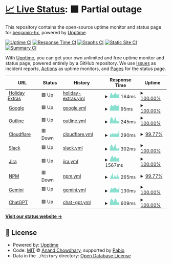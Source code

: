 # [📈 Live Status](https://benjamin-hx.github.io/statuspage): <!--live status--> **🟧 Partial outage**

This repository contains the open-source uptime monitor and status page for [benjamin-hx](https://benjamin-hx.github.io/statuspage), powered by [Upptime](https://github.com/upptime/upptime).

[![Uptime CI](https://github.com/benjamin-hx/statuspage/workflows/Uptime%20CI/badge.svg)](https://github.com/benjamin-hx/statuspage/actions?query=workflow%3A%22Uptime+CI%22)
[![Response Time CI](https://github.com/benjamin-hx/statuspage/workflows/Response%20Time%20CI/badge.svg)](https://github.com/benjamin-hx/statuspage/actions?query=workflow%3A%22Response+Time+CI%22)
[![Graphs CI](https://github.com/benjamin-hx/statuspage/workflows/Graphs%20CI/badge.svg)](https://github.com/benjamin-hx/statuspage/actions?query=workflow%3A%22Graphs+CI%22)
[![Static Site CI](https://github.com/benjamin-hx/statuspage/workflows/Static%20Site%20CI/badge.svg)](https://github.com/benjamin-hx/statuspage/actions?query=workflow%3A%22Static+Site+CI%22)
[![Summary CI](https://github.com/benjamin-hx/statuspage/workflows/Summary%20CI/badge.svg)](https://github.com/benjamin-hx/statuspage/actions?query=workflow%3A%22Summary+CI%22)

With [Upptime](https://upptime.js.org), you can get your own unlimited and free uptime monitor and status page, powered entirely by a GitHub repository. We use [Issues](https://github.com/benjamin-hx/statuspage/issues) as incident reports, [Actions](https://github.com/benjamin-hx/statuspage/actions) as uptime monitors, and [Pages](https://benjamin-hx.github.io/statuspage) for the status page.

<!--start: status pages-->
<!-- This summary is generated by Upptime (https://github.com/upptime/upptime) -->
<!-- Do not edit this manually, your changes will be overwritten -->
<!-- prettier-ignore -->
| URL | Status | History | Response Time | Uptime |
| --- | ------ | ------- | ------------- | ------ |
| <img alt="" src="https://icons.duckduckgo.com/ip3/www.holidayextras.com.ico" height="13"> [Holiday Extras](https://www.holidayextras.com) | 🟩 Up | [holiday-extras.yml](https://github.com/benjamin-hx/statuspage/commits/HEAD/history/holiday-extras.yml) | <details><summary><img alt="Response time graph" src="./graphs/holiday-extras/response-time-week.png" height="20"> 164ms</summary><br><a href="https://benjamin-hx.github.io/statuspage/history/holiday-extras"><img alt="Response time 178" src="https://img.shields.io/endpoint?url=https%3A%2F%2Fraw.githubusercontent.com%2Fbenjamin-hx%2Fstatuspage%2FHEAD%2Fapi%2Fholiday-extras%2Fresponse-time.json"></a><br><a href="https://benjamin-hx.github.io/statuspage/history/holiday-extras"><img alt="24-hour response time 189" src="https://img.shields.io/endpoint?url=https%3A%2F%2Fraw.githubusercontent.com%2Fbenjamin-hx%2Fstatuspage%2FHEAD%2Fapi%2Fholiday-extras%2Fresponse-time-day.json"></a><br><a href="https://benjamin-hx.github.io/statuspage/history/holiday-extras"><img alt="7-day response time 164" src="https://img.shields.io/endpoint?url=https%3A%2F%2Fraw.githubusercontent.com%2Fbenjamin-hx%2Fstatuspage%2FHEAD%2Fapi%2Fholiday-extras%2Fresponse-time-week.json"></a><br><a href="https://benjamin-hx.github.io/statuspage/history/holiday-extras"><img alt="30-day response time 178" src="https://img.shields.io/endpoint?url=https%3A%2F%2Fraw.githubusercontent.com%2Fbenjamin-hx%2Fstatuspage%2FHEAD%2Fapi%2Fholiday-extras%2Fresponse-time-month.json"></a><br><a href="https://benjamin-hx.github.io/statuspage/history/holiday-extras"><img alt="1-year response time 178" src="https://img.shields.io/endpoint?url=https%3A%2F%2Fraw.githubusercontent.com%2Fbenjamin-hx%2Fstatuspage%2FHEAD%2Fapi%2Fholiday-extras%2Fresponse-time-year.json"></a></details> | <details><summary><a href="https://benjamin-hx.github.io/statuspage/history/holiday-extras">100.00%</a></summary><a href="https://benjamin-hx.github.io/statuspage/history/holiday-extras"><img alt="All-time uptime 100.00%" src="https://img.shields.io/endpoint?url=https%3A%2F%2Fraw.githubusercontent.com%2Fbenjamin-hx%2Fstatuspage%2FHEAD%2Fapi%2Fholiday-extras%2Fuptime.json"></a><br><a href="https://benjamin-hx.github.io/statuspage/history/holiday-extras"><img alt="24-hour uptime 100.00%" src="https://img.shields.io/endpoint?url=https%3A%2F%2Fraw.githubusercontent.com%2Fbenjamin-hx%2Fstatuspage%2FHEAD%2Fapi%2Fholiday-extras%2Fuptime-day.json"></a><br><a href="https://benjamin-hx.github.io/statuspage/history/holiday-extras"><img alt="7-day uptime 100.00%" src="https://img.shields.io/endpoint?url=https%3A%2F%2Fraw.githubusercontent.com%2Fbenjamin-hx%2Fstatuspage%2FHEAD%2Fapi%2Fholiday-extras%2Fuptime-week.json"></a><br><a href="https://benjamin-hx.github.io/statuspage/history/holiday-extras"><img alt="30-day uptime 100.00%" src="https://img.shields.io/endpoint?url=https%3A%2F%2Fraw.githubusercontent.com%2Fbenjamin-hx%2Fstatuspage%2FHEAD%2Fapi%2Fholiday-extras%2Fuptime-month.json"></a><br><a href="https://benjamin-hx.github.io/statuspage/history/holiday-extras"><img alt="1-year uptime 100.00%" src="https://img.shields.io/endpoint?url=https%3A%2F%2Fraw.githubusercontent.com%2Fbenjamin-hx%2Fstatuspage%2FHEAD%2Fapi%2Fholiday-extras%2Fuptime-year.json"></a></details>
| <img alt="" src="https://icons.duckduckgo.com/ip3/www.google.com.ico" height="13"> [Google](https://www.google.com) | 🟩 Up | [google.yml](https://github.com/benjamin-hx/statuspage/commits/HEAD/history/google.yml) | <details><summary><img alt="Response time graph" src="./graphs/google/response-time-week.png" height="20"> 95ms</summary><br><a href="https://benjamin-hx.github.io/statuspage/history/google"><img alt="Response time 104" src="https://img.shields.io/endpoint?url=https%3A%2F%2Fraw.githubusercontent.com%2Fbenjamin-hx%2Fstatuspage%2FHEAD%2Fapi%2Fgoogle%2Fresponse-time.json"></a><br><a href="https://benjamin-hx.github.io/statuspage/history/google"><img alt="24-hour response time 99" src="https://img.shields.io/endpoint?url=https%3A%2F%2Fraw.githubusercontent.com%2Fbenjamin-hx%2Fstatuspage%2FHEAD%2Fapi%2Fgoogle%2Fresponse-time-day.json"></a><br><a href="https://benjamin-hx.github.io/statuspage/history/google"><img alt="7-day response time 95" src="https://img.shields.io/endpoint?url=https%3A%2F%2Fraw.githubusercontent.com%2Fbenjamin-hx%2Fstatuspage%2FHEAD%2Fapi%2Fgoogle%2Fresponse-time-week.json"></a><br><a href="https://benjamin-hx.github.io/statuspage/history/google"><img alt="30-day response time 104" src="https://img.shields.io/endpoint?url=https%3A%2F%2Fraw.githubusercontent.com%2Fbenjamin-hx%2Fstatuspage%2FHEAD%2Fapi%2Fgoogle%2Fresponse-time-month.json"></a><br><a href="https://benjamin-hx.github.io/statuspage/history/google"><img alt="1-year response time 104" src="https://img.shields.io/endpoint?url=https%3A%2F%2Fraw.githubusercontent.com%2Fbenjamin-hx%2Fstatuspage%2FHEAD%2Fapi%2Fgoogle%2Fresponse-time-year.json"></a></details> | <details><summary><a href="https://benjamin-hx.github.io/statuspage/history/google">100.00%</a></summary><a href="https://benjamin-hx.github.io/statuspage/history/google"><img alt="All-time uptime 100.00%" src="https://img.shields.io/endpoint?url=https%3A%2F%2Fraw.githubusercontent.com%2Fbenjamin-hx%2Fstatuspage%2FHEAD%2Fapi%2Fgoogle%2Fuptime.json"></a><br><a href="https://benjamin-hx.github.io/statuspage/history/google"><img alt="24-hour uptime 100.00%" src="https://img.shields.io/endpoint?url=https%3A%2F%2Fraw.githubusercontent.com%2Fbenjamin-hx%2Fstatuspage%2FHEAD%2Fapi%2Fgoogle%2Fuptime-day.json"></a><br><a href="https://benjamin-hx.github.io/statuspage/history/google"><img alt="7-day uptime 100.00%" src="https://img.shields.io/endpoint?url=https%3A%2F%2Fraw.githubusercontent.com%2Fbenjamin-hx%2Fstatuspage%2FHEAD%2Fapi%2Fgoogle%2Fuptime-week.json"></a><br><a href="https://benjamin-hx.github.io/statuspage/history/google"><img alt="30-day uptime 100.00%" src="https://img.shields.io/endpoint?url=https%3A%2F%2Fraw.githubusercontent.com%2Fbenjamin-hx%2Fstatuspage%2FHEAD%2Fapi%2Fgoogle%2Fuptime-month.json"></a><br><a href="https://benjamin-hx.github.io/statuspage/history/google"><img alt="1-year uptime 100.00%" src="https://img.shields.io/endpoint?url=https%3A%2F%2Fraw.githubusercontent.com%2Fbenjamin-hx%2Fstatuspage%2FHEAD%2Fapi%2Fgoogle%2Fuptime-year.json"></a></details>
| <img alt="" src="https://icons.duckduckgo.com/ip3/holidayextras.getoutline.com.ico" height="13"> [Outline](https://holidayextras.getoutline.com) | 🟩 Up | [outline.yml](https://github.com/benjamin-hx/statuspage/commits/HEAD/history/outline.yml) | <details><summary><img alt="Response time graph" src="./graphs/outline/response-time-week.png" height="20"> 245ms</summary><br><a href="https://benjamin-hx.github.io/statuspage/history/outline"><img alt="Response time 272" src="https://img.shields.io/endpoint?url=https%3A%2F%2Fraw.githubusercontent.com%2Fbenjamin-hx%2Fstatuspage%2FHEAD%2Fapi%2Foutline%2Fresponse-time.json"></a><br><a href="https://benjamin-hx.github.io/statuspage/history/outline"><img alt="24-hour response time 198" src="https://img.shields.io/endpoint?url=https%3A%2F%2Fraw.githubusercontent.com%2Fbenjamin-hx%2Fstatuspage%2FHEAD%2Fapi%2Foutline%2Fresponse-time-day.json"></a><br><a href="https://benjamin-hx.github.io/statuspage/history/outline"><img alt="7-day response time 245" src="https://img.shields.io/endpoint?url=https%3A%2F%2Fraw.githubusercontent.com%2Fbenjamin-hx%2Fstatuspage%2FHEAD%2Fapi%2Foutline%2Fresponse-time-week.json"></a><br><a href="https://benjamin-hx.github.io/statuspage/history/outline"><img alt="30-day response time 272" src="https://img.shields.io/endpoint?url=https%3A%2F%2Fraw.githubusercontent.com%2Fbenjamin-hx%2Fstatuspage%2FHEAD%2Fapi%2Foutline%2Fresponse-time-month.json"></a><br><a href="https://benjamin-hx.github.io/statuspage/history/outline"><img alt="1-year response time 272" src="https://img.shields.io/endpoint?url=https%3A%2F%2Fraw.githubusercontent.com%2Fbenjamin-hx%2Fstatuspage%2FHEAD%2Fapi%2Foutline%2Fresponse-time-year.json"></a></details> | <details><summary><a href="https://benjamin-hx.github.io/statuspage/history/outline">100.00%</a></summary><a href="https://benjamin-hx.github.io/statuspage/history/outline"><img alt="All-time uptime 100.00%" src="https://img.shields.io/endpoint?url=https%3A%2F%2Fraw.githubusercontent.com%2Fbenjamin-hx%2Fstatuspage%2FHEAD%2Fapi%2Foutline%2Fuptime.json"></a><br><a href="https://benjamin-hx.github.io/statuspage/history/outline"><img alt="24-hour uptime 100.00%" src="https://img.shields.io/endpoint?url=https%3A%2F%2Fraw.githubusercontent.com%2Fbenjamin-hx%2Fstatuspage%2FHEAD%2Fapi%2Foutline%2Fuptime-day.json"></a><br><a href="https://benjamin-hx.github.io/statuspage/history/outline"><img alt="7-day uptime 100.00%" src="https://img.shields.io/endpoint?url=https%3A%2F%2Fraw.githubusercontent.com%2Fbenjamin-hx%2Fstatuspage%2FHEAD%2Fapi%2Foutline%2Fuptime-week.json"></a><br><a href="https://benjamin-hx.github.io/statuspage/history/outline"><img alt="30-day uptime 100.00%" src="https://img.shields.io/endpoint?url=https%3A%2F%2Fraw.githubusercontent.com%2Fbenjamin-hx%2Fstatuspage%2FHEAD%2Fapi%2Foutline%2Fuptime-month.json"></a><br><a href="https://benjamin-hx.github.io/statuspage/history/outline"><img alt="1-year uptime 100.00%" src="https://img.shields.io/endpoint?url=https%3A%2F%2Fraw.githubusercontent.com%2Fbenjamin-hx%2Fstatuspage%2FHEAD%2Fapi%2Foutline%2Fuptime-year.json"></a></details>
| <img alt="" src="https://icons.duckduckgo.com/ip3/www.cloudflarestatus.com.ico" height="13"> [Cloudflare](https://www.cloudflarestatus.com) | 🟥 Down | [cloudflare.yml](https://github.com/benjamin-hx/statuspage/commits/HEAD/history/cloudflare.yml) | <details><summary><img alt="Response time graph" src="./graphs/cloudflare/response-time-week.png" height="20"> 290ms</summary><br><a href="https://benjamin-hx.github.io/statuspage/history/cloudflare"><img alt="Response time 305" src="https://img.shields.io/endpoint?url=https%3A%2F%2Fraw.githubusercontent.com%2Fbenjamin-hx%2Fstatuspage%2FHEAD%2Fapi%2Fcloudflare%2Fresponse-time.json"></a><br><a href="https://benjamin-hx.github.io/statuspage/history/cloudflare"><img alt="24-hour response time 274" src="https://img.shields.io/endpoint?url=https%3A%2F%2Fraw.githubusercontent.com%2Fbenjamin-hx%2Fstatuspage%2FHEAD%2Fapi%2Fcloudflare%2Fresponse-time-day.json"></a><br><a href="https://benjamin-hx.github.io/statuspage/history/cloudflare"><img alt="7-day response time 290" src="https://img.shields.io/endpoint?url=https%3A%2F%2Fraw.githubusercontent.com%2Fbenjamin-hx%2Fstatuspage%2FHEAD%2Fapi%2Fcloudflare%2Fresponse-time-week.json"></a><br><a href="https://benjamin-hx.github.io/statuspage/history/cloudflare"><img alt="30-day response time 305" src="https://img.shields.io/endpoint?url=https%3A%2F%2Fraw.githubusercontent.com%2Fbenjamin-hx%2Fstatuspage%2FHEAD%2Fapi%2Fcloudflare%2Fresponse-time-month.json"></a><br><a href="https://benjamin-hx.github.io/statuspage/history/cloudflare"><img alt="1-year response time 305" src="https://img.shields.io/endpoint?url=https%3A%2F%2Fraw.githubusercontent.com%2Fbenjamin-hx%2Fstatuspage%2FHEAD%2Fapi%2Fcloudflare%2Fresponse-time-year.json"></a></details> | <details><summary><a href="https://benjamin-hx.github.io/statuspage/history/cloudflare">99.77%</a></summary><a href="https://benjamin-hx.github.io/statuspage/history/cloudflare"><img alt="All-time uptime 98.79%" src="https://img.shields.io/endpoint?url=https%3A%2F%2Fraw.githubusercontent.com%2Fbenjamin-hx%2Fstatuspage%2FHEAD%2Fapi%2Fcloudflare%2Fuptime.json"></a><br><a href="https://benjamin-hx.github.io/statuspage/history/cloudflare"><img alt="24-hour uptime 99.99%" src="https://img.shields.io/endpoint?url=https%3A%2F%2Fraw.githubusercontent.com%2Fbenjamin-hx%2Fstatuspage%2FHEAD%2Fapi%2Fcloudflare%2Fuptime-day.json"></a><br><a href="https://benjamin-hx.github.io/statuspage/history/cloudflare"><img alt="7-day uptime 99.77%" src="https://img.shields.io/endpoint?url=https%3A%2F%2Fraw.githubusercontent.com%2Fbenjamin-hx%2Fstatuspage%2FHEAD%2Fapi%2Fcloudflare%2Fuptime-week.json"></a><br><a href="https://benjamin-hx.github.io/statuspage/history/cloudflare"><img alt="30-day uptime 98.79%" src="https://img.shields.io/endpoint?url=https%3A%2F%2Fraw.githubusercontent.com%2Fbenjamin-hx%2Fstatuspage%2FHEAD%2Fapi%2Fcloudflare%2Fuptime-month.json"></a><br><a href="https://benjamin-hx.github.io/statuspage/history/cloudflare"><img alt="1-year uptime 98.79%" src="https://img.shields.io/endpoint?url=https%3A%2F%2Fraw.githubusercontent.com%2Fbenjamin-hx%2Fstatuspage%2FHEAD%2Fapi%2Fcloudflare%2Fuptime-year.json"></a></details>
| <img alt="" src="https://icons.duckduckgo.com/ip3/slack.com.ico" height="13"> [Slack](https://slack.com) | 🟩 Up | [slack.yml](https://github.com/benjamin-hx/statuspage/commits/HEAD/history/slack.yml) | <details><summary><img alt="Response time graph" src="./graphs/slack/response-time-week.png" height="20"> 302ms</summary><br><a href="https://benjamin-hx.github.io/statuspage/history/slack"><img alt="Response time 308" src="https://img.shields.io/endpoint?url=https%3A%2F%2Fraw.githubusercontent.com%2Fbenjamin-hx%2Fstatuspage%2FHEAD%2Fapi%2Fslack%2Fresponse-time.json"></a><br><a href="https://benjamin-hx.github.io/statuspage/history/slack"><img alt="24-hour response time 281" src="https://img.shields.io/endpoint?url=https%3A%2F%2Fraw.githubusercontent.com%2Fbenjamin-hx%2Fstatuspage%2FHEAD%2Fapi%2Fslack%2Fresponse-time-day.json"></a><br><a href="https://benjamin-hx.github.io/statuspage/history/slack"><img alt="7-day response time 302" src="https://img.shields.io/endpoint?url=https%3A%2F%2Fraw.githubusercontent.com%2Fbenjamin-hx%2Fstatuspage%2FHEAD%2Fapi%2Fslack%2Fresponse-time-week.json"></a><br><a href="https://benjamin-hx.github.io/statuspage/history/slack"><img alt="30-day response time 308" src="https://img.shields.io/endpoint?url=https%3A%2F%2Fraw.githubusercontent.com%2Fbenjamin-hx%2Fstatuspage%2FHEAD%2Fapi%2Fslack%2Fresponse-time-month.json"></a><br><a href="https://benjamin-hx.github.io/statuspage/history/slack"><img alt="1-year response time 308" src="https://img.shields.io/endpoint?url=https%3A%2F%2Fraw.githubusercontent.com%2Fbenjamin-hx%2Fstatuspage%2FHEAD%2Fapi%2Fslack%2Fresponse-time-year.json"></a></details> | <details><summary><a href="https://benjamin-hx.github.io/statuspage/history/slack">100.00%</a></summary><a href="https://benjamin-hx.github.io/statuspage/history/slack"><img alt="All-time uptime 100.00%" src="https://img.shields.io/endpoint?url=https%3A%2F%2Fraw.githubusercontent.com%2Fbenjamin-hx%2Fstatuspage%2FHEAD%2Fapi%2Fslack%2Fuptime.json"></a><br><a href="https://benjamin-hx.github.io/statuspage/history/slack"><img alt="24-hour uptime 100.00%" src="https://img.shields.io/endpoint?url=https%3A%2F%2Fraw.githubusercontent.com%2Fbenjamin-hx%2Fstatuspage%2FHEAD%2Fapi%2Fslack%2Fuptime-day.json"></a><br><a href="https://benjamin-hx.github.io/statuspage/history/slack"><img alt="7-day uptime 100.00%" src="https://img.shields.io/endpoint?url=https%3A%2F%2Fraw.githubusercontent.com%2Fbenjamin-hx%2Fstatuspage%2FHEAD%2Fapi%2Fslack%2Fuptime-week.json"></a><br><a href="https://benjamin-hx.github.io/statuspage/history/slack"><img alt="30-day uptime 100.00%" src="https://img.shields.io/endpoint?url=https%3A%2F%2Fraw.githubusercontent.com%2Fbenjamin-hx%2Fstatuspage%2FHEAD%2Fapi%2Fslack%2Fuptime-month.json"></a><br><a href="https://benjamin-hx.github.io/statuspage/history/slack"><img alt="1-year uptime 100.00%" src="https://img.shields.io/endpoint?url=https%3A%2F%2Fraw.githubusercontent.com%2Fbenjamin-hx%2Fstatuspage%2FHEAD%2Fapi%2Fslack%2Fuptime-year.json"></a></details>
| <img alt="" src="https://icons.duckduckgo.com/ip3/holidayextras.jira.com.ico" height="13"> [Jira](https://holidayextras.jira.com) | 🟩 Up | [jira.yml](https://github.com/benjamin-hx/statuspage/commits/HEAD/history/jira.yml) | <details><summary><img alt="Response time graph" src="./graphs/jira/response-time-week.png" height="20"> 1567ms</summary><br><a href="https://benjamin-hx.github.io/statuspage/history/jira"><img alt="Response time 1509" src="https://img.shields.io/endpoint?url=https%3A%2F%2Fraw.githubusercontent.com%2Fbenjamin-hx%2Fstatuspage%2FHEAD%2Fapi%2Fjira%2Fresponse-time.json"></a><br><a href="https://benjamin-hx.github.io/statuspage/history/jira"><img alt="24-hour response time 1565" src="https://img.shields.io/endpoint?url=https%3A%2F%2Fraw.githubusercontent.com%2Fbenjamin-hx%2Fstatuspage%2FHEAD%2Fapi%2Fjira%2Fresponse-time-day.json"></a><br><a href="https://benjamin-hx.github.io/statuspage/history/jira"><img alt="7-day response time 1567" src="https://img.shields.io/endpoint?url=https%3A%2F%2Fraw.githubusercontent.com%2Fbenjamin-hx%2Fstatuspage%2FHEAD%2Fapi%2Fjira%2Fresponse-time-week.json"></a><br><a href="https://benjamin-hx.github.io/statuspage/history/jira"><img alt="30-day response time 1509" src="https://img.shields.io/endpoint?url=https%3A%2F%2Fraw.githubusercontent.com%2Fbenjamin-hx%2Fstatuspage%2FHEAD%2Fapi%2Fjira%2Fresponse-time-month.json"></a><br><a href="https://benjamin-hx.github.io/statuspage/history/jira"><img alt="1-year response time 1509" src="https://img.shields.io/endpoint?url=https%3A%2F%2Fraw.githubusercontent.com%2Fbenjamin-hx%2Fstatuspage%2FHEAD%2Fapi%2Fjira%2Fresponse-time-year.json"></a></details> | <details><summary><a href="https://benjamin-hx.github.io/statuspage/history/jira">100.00%</a></summary><a href="https://benjamin-hx.github.io/statuspage/history/jira"><img alt="All-time uptime 100.00%" src="https://img.shields.io/endpoint?url=https%3A%2F%2Fraw.githubusercontent.com%2Fbenjamin-hx%2Fstatuspage%2FHEAD%2Fapi%2Fjira%2Fuptime.json"></a><br><a href="https://benjamin-hx.github.io/statuspage/history/jira"><img alt="24-hour uptime 100.00%" src="https://img.shields.io/endpoint?url=https%3A%2F%2Fraw.githubusercontent.com%2Fbenjamin-hx%2Fstatuspage%2FHEAD%2Fapi%2Fjira%2Fuptime-day.json"></a><br><a href="https://benjamin-hx.github.io/statuspage/history/jira"><img alt="7-day uptime 100.00%" src="https://img.shields.io/endpoint?url=https%3A%2F%2Fraw.githubusercontent.com%2Fbenjamin-hx%2Fstatuspage%2FHEAD%2Fapi%2Fjira%2Fuptime-week.json"></a><br><a href="https://benjamin-hx.github.io/statuspage/history/jira"><img alt="30-day uptime 100.00%" src="https://img.shields.io/endpoint?url=https%3A%2F%2Fraw.githubusercontent.com%2Fbenjamin-hx%2Fstatuspage%2FHEAD%2Fapi%2Fjira%2Fuptime-month.json"></a><br><a href="https://benjamin-hx.github.io/statuspage/history/jira"><img alt="1-year uptime 100.00%" src="https://img.shields.io/endpoint?url=https%3A%2F%2Fraw.githubusercontent.com%2Fbenjamin-hx%2Fstatuspage%2FHEAD%2Fapi%2Fjira%2Fuptime-year.json"></a></details>
| <img alt="" src="https://icons.duckduckgo.com/ip3/status.npmjs.org.ico" height="13"> [NPM](https://status.npmjs.org) | 🟥 Down | [npm.yml](https://github.com/benjamin-hx/statuspage/commits/HEAD/history/npm.yml) | <details><summary><img alt="Response time graph" src="./graphs/npm/response-time-week.png" height="20"> 265ms</summary><br><a href="https://benjamin-hx.github.io/statuspage/history/npm"><img alt="Response time 252" src="https://img.shields.io/endpoint?url=https%3A%2F%2Fraw.githubusercontent.com%2Fbenjamin-hx%2Fstatuspage%2FHEAD%2Fapi%2Fnpm%2Fresponse-time.json"></a><br><a href="https://benjamin-hx.github.io/statuspage/history/npm"><img alt="24-hour response time 173" src="https://img.shields.io/endpoint?url=https%3A%2F%2Fraw.githubusercontent.com%2Fbenjamin-hx%2Fstatuspage%2FHEAD%2Fapi%2Fnpm%2Fresponse-time-day.json"></a><br><a href="https://benjamin-hx.github.io/statuspage/history/npm"><img alt="7-day response time 265" src="https://img.shields.io/endpoint?url=https%3A%2F%2Fraw.githubusercontent.com%2Fbenjamin-hx%2Fstatuspage%2FHEAD%2Fapi%2Fnpm%2Fresponse-time-week.json"></a><br><a href="https://benjamin-hx.github.io/statuspage/history/npm"><img alt="30-day response time 252" src="https://img.shields.io/endpoint?url=https%3A%2F%2Fraw.githubusercontent.com%2Fbenjamin-hx%2Fstatuspage%2FHEAD%2Fapi%2Fnpm%2Fresponse-time-month.json"></a><br><a href="https://benjamin-hx.github.io/statuspage/history/npm"><img alt="1-year response time 252" src="https://img.shields.io/endpoint?url=https%3A%2F%2Fraw.githubusercontent.com%2Fbenjamin-hx%2Fstatuspage%2FHEAD%2Fapi%2Fnpm%2Fresponse-time-year.json"></a></details> | <details><summary><a href="https://benjamin-hx.github.io/statuspage/history/npm">99.77%</a></summary><a href="https://benjamin-hx.github.io/statuspage/history/npm"><img alt="All-time uptime 98.77%" src="https://img.shields.io/endpoint?url=https%3A%2F%2Fraw.githubusercontent.com%2Fbenjamin-hx%2Fstatuspage%2FHEAD%2Fapi%2Fnpm%2Fuptime.json"></a><br><a href="https://benjamin-hx.github.io/statuspage/history/npm"><img alt="24-hour uptime 99.99%" src="https://img.shields.io/endpoint?url=https%3A%2F%2Fraw.githubusercontent.com%2Fbenjamin-hx%2Fstatuspage%2FHEAD%2Fapi%2Fnpm%2Fuptime-day.json"></a><br><a href="https://benjamin-hx.github.io/statuspage/history/npm"><img alt="7-day uptime 99.77%" src="https://img.shields.io/endpoint?url=https%3A%2F%2Fraw.githubusercontent.com%2Fbenjamin-hx%2Fstatuspage%2FHEAD%2Fapi%2Fnpm%2Fuptime-week.json"></a><br><a href="https://benjamin-hx.github.io/statuspage/history/npm"><img alt="30-day uptime 98.77%" src="https://img.shields.io/endpoint?url=https%3A%2F%2Fraw.githubusercontent.com%2Fbenjamin-hx%2Fstatuspage%2FHEAD%2Fapi%2Fnpm%2Fuptime-month.json"></a><br><a href="https://benjamin-hx.github.io/statuspage/history/npm"><img alt="1-year uptime 98.77%" src="https://img.shields.io/endpoint?url=https%3A%2F%2Fraw.githubusercontent.com%2Fbenjamin-hx%2Fstatuspage%2FHEAD%2Fapi%2Fnpm%2Fuptime-year.json"></a></details>
| <img alt="" src="https://icons.duckduckgo.com/ip3/gemini.google.com.ico" height="13"> [Gemini](https://gemini.google.com) | 🟩 Up | [gemini.yml](https://github.com/benjamin-hx/statuspage/commits/HEAD/history/gemini.yml) | <details><summary><img alt="Response time graph" src="./graphs/gemini/response-time-week.png" height="20"> 130ms</summary><br><a href="https://benjamin-hx.github.io/statuspage/history/gemini"><img alt="Response time 144" src="https://img.shields.io/endpoint?url=https%3A%2F%2Fraw.githubusercontent.com%2Fbenjamin-hx%2Fstatuspage%2FHEAD%2Fapi%2Fgemini%2Fresponse-time.json"></a><br><a href="https://benjamin-hx.github.io/statuspage/history/gemini"><img alt="24-hour response time 183" src="https://img.shields.io/endpoint?url=https%3A%2F%2Fraw.githubusercontent.com%2Fbenjamin-hx%2Fstatuspage%2FHEAD%2Fapi%2Fgemini%2Fresponse-time-day.json"></a><br><a href="https://benjamin-hx.github.io/statuspage/history/gemini"><img alt="7-day response time 130" src="https://img.shields.io/endpoint?url=https%3A%2F%2Fraw.githubusercontent.com%2Fbenjamin-hx%2Fstatuspage%2FHEAD%2Fapi%2Fgemini%2Fresponse-time-week.json"></a><br><a href="https://benjamin-hx.github.io/statuspage/history/gemini"><img alt="30-day response time 144" src="https://img.shields.io/endpoint?url=https%3A%2F%2Fraw.githubusercontent.com%2Fbenjamin-hx%2Fstatuspage%2FHEAD%2Fapi%2Fgemini%2Fresponse-time-month.json"></a><br><a href="https://benjamin-hx.github.io/statuspage/history/gemini"><img alt="1-year response time 144" src="https://img.shields.io/endpoint?url=https%3A%2F%2Fraw.githubusercontent.com%2Fbenjamin-hx%2Fstatuspage%2FHEAD%2Fapi%2Fgemini%2Fresponse-time-year.json"></a></details> | <details><summary><a href="https://benjamin-hx.github.io/statuspage/history/gemini">100.00%</a></summary><a href="https://benjamin-hx.github.io/statuspage/history/gemini"><img alt="All-time uptime 100.00%" src="https://img.shields.io/endpoint?url=https%3A%2F%2Fraw.githubusercontent.com%2Fbenjamin-hx%2Fstatuspage%2FHEAD%2Fapi%2Fgemini%2Fuptime.json"></a><br><a href="https://benjamin-hx.github.io/statuspage/history/gemini"><img alt="24-hour uptime 100.00%" src="https://img.shields.io/endpoint?url=https%3A%2F%2Fraw.githubusercontent.com%2Fbenjamin-hx%2Fstatuspage%2FHEAD%2Fapi%2Fgemini%2Fuptime-day.json"></a><br><a href="https://benjamin-hx.github.io/statuspage/history/gemini"><img alt="7-day uptime 100.00%" src="https://img.shields.io/endpoint?url=https%3A%2F%2Fraw.githubusercontent.com%2Fbenjamin-hx%2Fstatuspage%2FHEAD%2Fapi%2Fgemini%2Fuptime-week.json"></a><br><a href="https://benjamin-hx.github.io/statuspage/history/gemini"><img alt="30-day uptime 100.00%" src="https://img.shields.io/endpoint?url=https%3A%2F%2Fraw.githubusercontent.com%2Fbenjamin-hx%2Fstatuspage%2FHEAD%2Fapi%2Fgemini%2Fuptime-month.json"></a><br><a href="https://benjamin-hx.github.io/statuspage/history/gemini"><img alt="1-year uptime 100.00%" src="https://img.shields.io/endpoint?url=https%3A%2F%2Fraw.githubusercontent.com%2Fbenjamin-hx%2Fstatuspage%2FHEAD%2Fapi%2Fgemini%2Fuptime-year.json"></a></details>
| <img alt="" src="https://icons.duckduckgo.com/ip3/status.openai.com.ico" height="13"> [ChatGPT](https://status.openai.com) | 🟩 Up | [chat-gpt.yml](https://github.com/benjamin-hx/statuspage/commits/HEAD/history/chat-gpt.yml) | <details><summary><img alt="Response time graph" src="./graphs/chat-gpt/response-time-week.png" height="20"> 609ms</summary><br><a href="https://benjamin-hx.github.io/statuspage/history/chat-gpt"><img alt="Response time 517" src="https://img.shields.io/endpoint?url=https%3A%2F%2Fraw.githubusercontent.com%2Fbenjamin-hx%2Fstatuspage%2FHEAD%2Fapi%2Fchat-gpt%2Fresponse-time.json"></a><br><a href="https://benjamin-hx.github.io/statuspage/history/chat-gpt"><img alt="24-hour response time 490" src="https://img.shields.io/endpoint?url=https%3A%2F%2Fraw.githubusercontent.com%2Fbenjamin-hx%2Fstatuspage%2FHEAD%2Fapi%2Fchat-gpt%2Fresponse-time-day.json"></a><br><a href="https://benjamin-hx.github.io/statuspage/history/chat-gpt"><img alt="7-day response time 609" src="https://img.shields.io/endpoint?url=https%3A%2F%2Fraw.githubusercontent.com%2Fbenjamin-hx%2Fstatuspage%2FHEAD%2Fapi%2Fchat-gpt%2Fresponse-time-week.json"></a><br><a href="https://benjamin-hx.github.io/statuspage/history/chat-gpt"><img alt="30-day response time 517" src="https://img.shields.io/endpoint?url=https%3A%2F%2Fraw.githubusercontent.com%2Fbenjamin-hx%2Fstatuspage%2FHEAD%2Fapi%2Fchat-gpt%2Fresponse-time-month.json"></a><br><a href="https://benjamin-hx.github.io/statuspage/history/chat-gpt"><img alt="1-year response time 517" src="https://img.shields.io/endpoint?url=https%3A%2F%2Fraw.githubusercontent.com%2Fbenjamin-hx%2Fstatuspage%2FHEAD%2Fapi%2Fchat-gpt%2Fresponse-time-year.json"></a></details> | <details><summary><a href="https://benjamin-hx.github.io/statuspage/history/chat-gpt">100.00%</a></summary><a href="https://benjamin-hx.github.io/statuspage/history/chat-gpt"><img alt="All-time uptime 95.98%" src="https://img.shields.io/endpoint?url=https%3A%2F%2Fraw.githubusercontent.com%2Fbenjamin-hx%2Fstatuspage%2FHEAD%2Fapi%2Fchat-gpt%2Fuptime.json"></a><br><a href="https://benjamin-hx.github.io/statuspage/history/chat-gpt"><img alt="24-hour uptime 100.00%" src="https://img.shields.io/endpoint?url=https%3A%2F%2Fraw.githubusercontent.com%2Fbenjamin-hx%2Fstatuspage%2FHEAD%2Fapi%2Fchat-gpt%2Fuptime-day.json"></a><br><a href="https://benjamin-hx.github.io/statuspage/history/chat-gpt"><img alt="7-day uptime 100.00%" src="https://img.shields.io/endpoint?url=https%3A%2F%2Fraw.githubusercontent.com%2Fbenjamin-hx%2Fstatuspage%2FHEAD%2Fapi%2Fchat-gpt%2Fuptime-week.json"></a><br><a href="https://benjamin-hx.github.io/statuspage/history/chat-gpt"><img alt="30-day uptime 95.98%" src="https://img.shields.io/endpoint?url=https%3A%2F%2Fraw.githubusercontent.com%2Fbenjamin-hx%2Fstatuspage%2FHEAD%2Fapi%2Fchat-gpt%2Fuptime-month.json"></a><br><a href="https://benjamin-hx.github.io/statuspage/history/chat-gpt"><img alt="1-year uptime 95.98%" src="https://img.shields.io/endpoint?url=https%3A%2F%2Fraw.githubusercontent.com%2Fbenjamin-hx%2Fstatuspage%2FHEAD%2Fapi%2Fchat-gpt%2Fuptime-year.json"></a></details>

<!--end: status pages-->

[**Visit our status website →**](https://benjamin-hx.github.io/statuspage)

## 📄 License

- Powered by: [Upptime](https://github.com/upptime/upptime)
- Code: [MIT](./LICENSE) © [Anand Chowdhary](https://anandchowdhary.com), supported by [Pabio](https://pabio.com)
- Data in the `./history` directory: [Open Database License](https://opendatacommons.org/licenses/odbl/1-0/)
